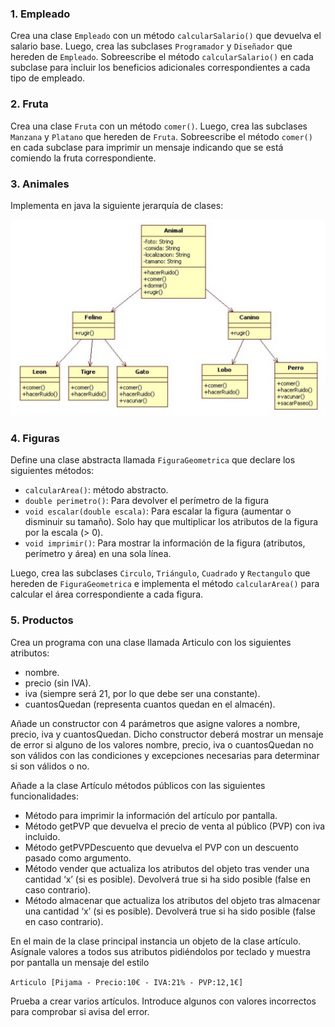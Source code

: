 ### 1. Empleado

Crea una clase `Empleado` con un método `calcularSalario()` que devuelva el salario base. Luego, crea las subclases `Programador` y `Diseñador` que hereden de `Empleado`. Sobreescribe el método `calcularSalario()` en cada subclase para incluir los beneficios adicionales correspondientes a cada tipo de empleado.


### 2. Fruta

Crea una clase `Fruta` con un método `comer()`. Luego, crea las subclases `Manzana` y `Platano` que hereden de `Fruta`. Sobreescribe el método `comer()` en cada subclase para imprimir un mensaje indicando que se está comiendo la fruta correspondiente.

### 3. Animales

Implementa en java la siguiente jerarquía de clases:

![_resources/animal.jpg](_resources/animal.jpg)



### 4. Figuras
  Define una clase abstracta llamada `FiguraGeometrica` que declare los siguientes métodos:
  
  - `calcularArea()`: método abstracto.
  - `double perimetro()`: Para devolver el perímetro de la figura
  - `void escalar(double escala)`: Para escalar la figura (aumentar o disminuir su tamaño). Solo hay que multiplicar los atributos de la figura por la escala (> 0).
  - `void imprimir()`: Para mostrar la información de la figura (atributos, perímetro y área) en una sola línea.
  
   Luego, crea las subclases `Circulo`, `Triángulo`, `Cuadrado` y `Rectangulo` que hereden de `FiguraGeometrica` e implementa el método `calcularArea()` para calcular el área correspondiente a cada figura.

### 5. Productos

Crea un programa con una clase llamada Articulo con los siguientes atributos: 

  - nombre.
  - precio (sin IVA).
  - iva (siempre será 21, por lo que debe ser una constante).
  - cuantosQuedan (representa cuantos quedan en el almacén).


Añade un constructor con 4 parámetros que asigne valores a nombre, precio, iva y cuantosQuedan. Dicho constructor deberá mostrar un mensaje de error si alguno de los valores nombre, precio, iva o cuantosQuedan no son válidos con las condiciones y excepciones necesarias para determinar si son válidos o no.

Añade a la clase Artículo métodos públicos con las siguientes funcionalidades:

  - Método para imprimir la información del artículo por pantalla.
  - Método getPVP que devuelva el precio de venta al público (PVP) con iva incluido.
  - Método getPVPDescuento que devuelva el PVP con un descuento pasado como argumento.
  - Método vender que actualiza los atributos del objeto tras vender una cantidad ‘x’ (si es  posible). Devolverá true si ha sido posible (false en caso contrario).
  - Método almacenar que actualiza los atributos del objeto tras almacenar una cantidad ‘x’ (si es posible). Devolverá true si ha sido posible (false en caso contrario).

En el main de la clase principal instancia un objeto de la clase artículo. Asígnale valores a todos sus atributos pidiéndolos por teclado y muestra por pantalla un mensaje del estilo 

`Articulo [Pijama - Precio:10€ - IVA:21% - PVP:12,1€]`

 
Prueba a crear varios artículos. Introduce algunos con valores incorrectos para comprobar si avisa del error.


